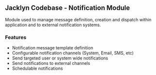 ## Jacklyn Codebase - Notification Module
Module used to manage message definition, creation and dispatch within application and to external notification systems.

### Features
* Notification message template definition
* Configurable notification channels (System, Email, SMS, etc)
* Send targeted user or system wide notifications
* Send notifications to external channels
* Schedulable notifications
